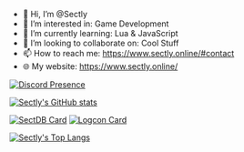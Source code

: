 - 👋 Hi, I’m @Sectly
- 👀 I’m interested in: Game Development
- 🌱 I’m currently learning: Lua & JavaScript
- 💞️ I’m looking to collaborate on: Cool Stuff
- 📫 How to reach me: https://www.sectly.online/#contact
- 🌐 My website: https://www.sectly.online/

[![Discord Presence](https://lanyard.cnrad.dev/api/587708664488656933?theme=dark&bg=09131b)](https://discord.com/users/587708664488656933)

[![Sectly's GitHub stats](https://github-readme-stats.vercel.app/api?username=Sectly&theme=codeSTACKr)](https://github.com/anuraghazra/github-readme-stats)

[![SectDB Card](https://github-readme-stats.vercel.app/api/pin/?username=Sectly&repo=SectDB&theme=codeSTACKr)](https://github.com/Sectly/SectDB)
[![Logcon Card](https://github-readme-stats.vercel.app/api/pin/?username=Sectly&repo=logcon&theme=codeSTACKr)](https://github.com/Sectly/logcon)

[![Sectly's Top Langs](https://github-readme-stats.vercel.app/api/top-langs/?username=Sectly&langs_count=8&theme=codeSTACKr)](https://github.com/anuraghazra/github-readme-stats)
<!---
Sectly/Sectly is a ✨ special ✨ repository because its `README.md` (this file) appears on your GitHub profile.
You can click the Preview link to take a look at your changes.
--->
